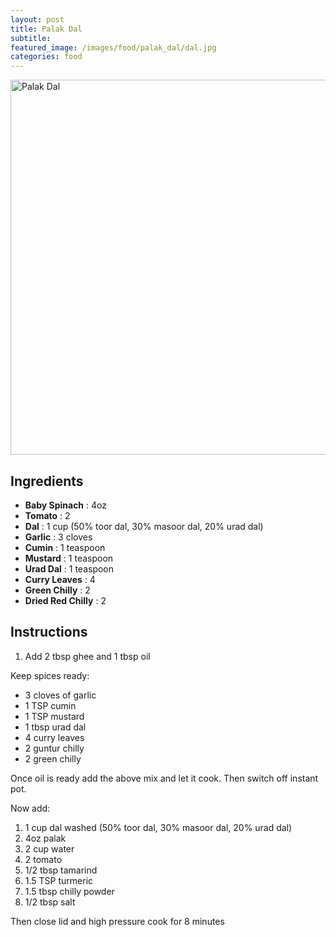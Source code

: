 ```yaml
---
layout: post
title: Palak Dal
subtitle:
featured_image: /images/food/palak_dal/dal.jpg
categories: food
---
```


<img src="{{ site.baseurl }}/images/food/palak_dal/dal.jpg" alt="Palak Dal" width="600">

## Ingredients
- **Baby Spinach** : 4oz
- **Tomato** : 2
- **Dal** : 1 cup (50% toor dal, 30% masoor dal, 20% urad dal)
- **Garlic** : 3 cloves
- **Cumin** : 1 teaspoon
- **Mustard** : 1 teaspoon
- **Urad Dal** : 1 teaspoon
- **Curry Leaves** : 4
- **Green Chilly** : 2
- **Dried Red Chilly** : 2

## Instructions


1. Add 2 tbsp ghee and 1 tbsp oil

Keep spices ready:
- 3 cloves of garlic
- 1 TSP cumin
- 1 TSP mustard
- 1 tbsp urad dal
- 4 curry leaves
- 2 guntur chilly
- 2 green chilly

Once oil is ready add the above mix and let it cook. Then switch off instant pot.

Now add:
1. 1 cup dal washed (50% toor dal, 30% masoor dal, 20% urad dal)
2. 4oz palak
3. 2 cup water
4. 2 tomato
5. 1/2 tbsp tamarind
6. 1.5 TSP turmeric
7. 1.5 tbsp chilly powder
8. 1/2 tbsp salt

Then close lid and high pressure cook for 8 minutes

<!-- **TODO: Fix Instructions (standardize)** -->